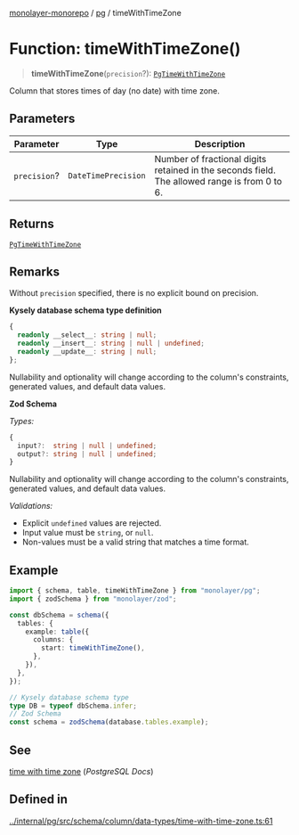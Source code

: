 [monolayer-monorepo](../../index.md) / [pg](../index.md) / timeWithTimeZone

# Function: timeWithTimeZone()

> **timeWithTimeZone**(`precision`?): [`PgTimeWithTimeZone`](../classes/PgTimeWithTimeZone.md)

Column that stores times of day (no date) with time zone.

## Parameters

| Parameter | Type | Description |
| ------ | ------ | ------ |
| `precision`? | `DateTimePrecision` | Number of fractional digits retained in the seconds field. The allowed range is from 0 to 6. |

## Returns

[`PgTimeWithTimeZone`](../classes/PgTimeWithTimeZone.md)

## Remarks

Without `precision` specified, there is no explicit bound on precision.

**Kysely database schema type definition**
```ts
{
  readonly __select__: string | null;
  readonly __insert__: string | null | undefined;
  readonly __update__: string | null;
};
```
Nullability and optionality will change according to the column's constraints, generated values, and default data values.

**Zod Schema**

*Types:*
```ts
{
  input?:  string | null | undefined;
  output?: string | null | undefined;
}
```
Nullability and optionality will change according to the column's constraints, generated values, and default data values.

*Validations:*
- Explicit `undefined` values are rejected.
- Input value must be `string`, or `null`.
- Non-values must be a valid string that matches a time format.

## Example

```ts
import { schema, table, timeWithTimeZone } from "monolayer/pg";
import { zodSchema } from "monolayer/zod";

const dbSchema = schema({
  tables: {
    example: table({
      columns: {
        start: timeWithTimeZone(),
      },
    }),
  },
});

// Kysely database schema type
type DB = typeof dbSchema.infer;
// Zod Schema
const schema = zodSchema(database.tables.example);
```

## See

[time with time zone](https://www.postgresql.org/docs/current/datatype-datetime.html#DATATYPE-DATETIME) (*PostgreSQL Docs*)

## Defined in

[../internal/pg/src/schema/column/data-types/time-with-time-zone.ts:61](https://github.com/dunkelbraun/monolayer/blob/6bdf3be3c6969418f99f4a76945aeb545cab66bd/internal/pg/src/schema/column/data-types/time-with-time-zone.ts#L61)
